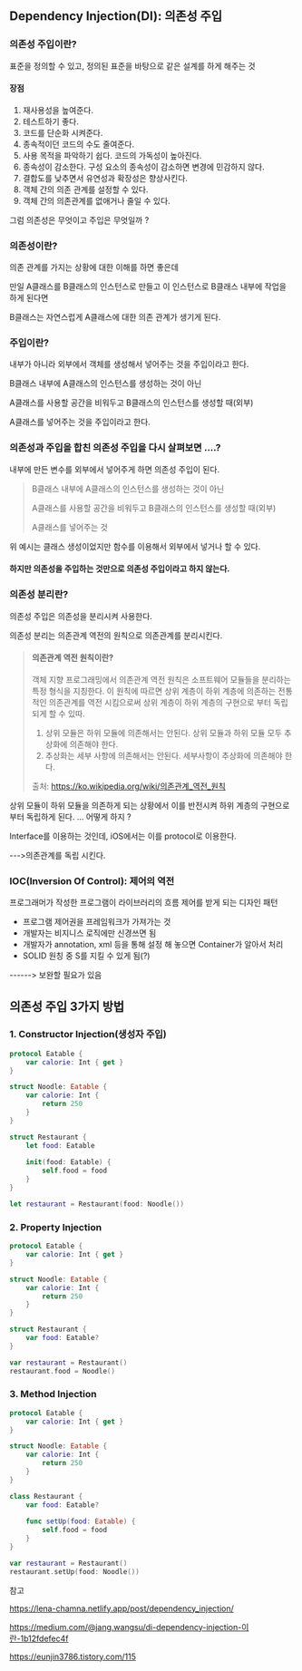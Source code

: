 ## Dependency Injection(DI): 의존성 주입

### 의존성 주입이란? 

표준을 정의할 수 있고, 정의된 표준을 바탕으로 같은 설계를 하게 해주는 것 

#### 장점 

1. 재사용성을 높여준다.
2. 테스트하기 좋다.
3. 코드를 단순화 시켜준다.
4. 종속적이던 코드의 수도 줄여준다.
5. 사용 목적을 파악하기 쉽다. 코드의 가독성이 높아진다. 
6. 종속성이 감소한다. 구성 요소의 종속성이 감소하면 변경에 민감하지 않다. 
7. 결합도를 낮추면서 유연성과 확장성은 향상사킨다.
8. 객체 간의 의존 관계를 설정할 수 있다. 
9. 객체 간의 의존관계를 없애거나 줄일 수 있다. 



그럼 의존성은 무엇이고 주입은 무엇일까 ?



### 의존성이란?

의존 관계를 가지는 상황에 대한 이해를 하면 좋은데 

만일 A클래스를 B클래스의 인스턴스로 만들고 이 인스턴스로 B클래스 내부에 작업을 하게 된다면 

B클래스는 자연스럽게 A클래스에 대한 의존 관계가 생기게 된다. 



### 주입이란?

내부가 아니라 외부에서 객체를 생성해서 넣어주는 것을 주입이라고 한다. 

B클래스 내부에 A클래스의 인스턴스를 생성하는 것이 아닌 

A클래스를 사용할 공간을 비워두고 B클래스의 인스턴스를 생성할 때(외부)

A클래스를 넣어주는 것을 주입이라고 한다.



### 의존성과 주입을 합친 의존성 주입을 다시 살펴보면 ....?

내부에 만든 변수를 외부에서 넣어주게 하면 의존성 주입이 된다. 

> B클래스 내부에 A클래스의 인스턴스를 생성하는 것이 아닌
>
> A클래스를 사용할 공간을 비워두고 B클래스의 인스턴스를 생성할 때(외부)
>
> A클래스를 넣어주는 것

 위 예시는 클래스 생성이었지만 함수를 이용해서 외부에서 넣거나 할 수 있다.

#### 하지만 의존성을 주입하는 것만으로 의존성 주입이라고 하지 않는다.



### 의존성 분리란?

의존성 주입은 의존성을 분리시켜 사용한다. 

의존성 분리는 의존관계 역전의 원칙으로 의존관계를 분리시킨다. 

> #### 의존관계 역전 원칙이란?
>
> 객체 지향 프로그래밍에서 의존관계 역전 원칙은 소프트웨어 모듈들을 분리하는 특정 형식을 지칭한다. 이 원칙에 따르면 상위 계층이 하위 계층에 의존하는 전통적인 의존관계를 역전 시킴으로써 상위 계층이 하위 계층의 구현으로 부터 독립되게 할 수 있따. 
>
> 1. 상위 모듈은 하위 모듈에 의존해서는 안된다. 상위 모듈과 하위 모듈 모두 추상화에 의존해야 한다. 
> 2. 추상화는 세부 사항에 의존해서는 안된다. 세부사항이 추상화에 의존해야 한다. 
>
> 출처: https://ko.wikipedia.org/wiki/의존관계_역전_원칙

상위 모듈이 하위 모듈을 의존하게 되는 상황에서 이를 반전시켜 하위 계층의 구현으로 부터 독립하게 된다. ... 어떻게 하지 ? 

Interface를 이용하는 것인데, iOS에서는 이를 protocol로 이용한다. 

--->의존관계를 독립 시킨다. 



### IOC(Inversion Of Control): 제어의 역전 

프로그래머가 작성한 프로그램이 라이브러리의 흐름 제어를 받게 되는 디자인 패턴 

+ 프로그램 제어권을 프레임워크가 가져가는 것
+ 개발자는 비지니스 로직에만 신경쓰면 됨 
+ 개발자가 annotation, xml 등을 통해 설정 해 놓으면 Container가 알아서 처리
+ SOLID 원칭 중 S를 지킬 수 있게 됨(?)

------> 보완할 필요가 있음



## 의존성 주입 3가지 방법

### 1. Constructor Injection(생성자 주입)

```swift
protocol Eatable {
    var calorie: Int { get }
}

struct Noodle: Eatable {
    var calorie: Int {
        return 250
    }
}

struct Restaurant {
    let food: Eatable
    
    init(food: Eatable) {
        self.food = food
    }
}

let restaurant = Restaurant(food: Noodle())
```

### 2. Property Injection

```swift
protocol Eatable {
    var calorie: Int { get }
}

struct Noodle: Eatable {
    var calorie: Int {
        return 250
    }
}

struct Restaurant {
    var food: Eatable?
}

var restaurant = Restaurant()
restaurant.food = Noodle()
```

### 3. Method Injection

```swift
protocol Eatable {
    var calorie: Int { get }
}

struct Noodle: Eatable {
    var calorie: Int {
        return 250
    }
}

class Restaurant {
    var food: Eatable?
    
    func setUp(food: Eatable) {
        self.food = food
    }
}

var restaurant = Restaurant()
restaurant.setUp(food: Noodle())
```





참고

https://lena-chamna.netlify.app/post/dependency_injection/

https://medium.com/@jang.wangsu/di-dependency-injection-이란-1b12fdefec4f

https://eunjin3786.tistory.com/115

